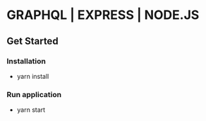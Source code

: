 # GRAPHQL | EXPRESS | NODE.JS

## Get Started

### Installation

- yarn install

### Run application

- yarn start
